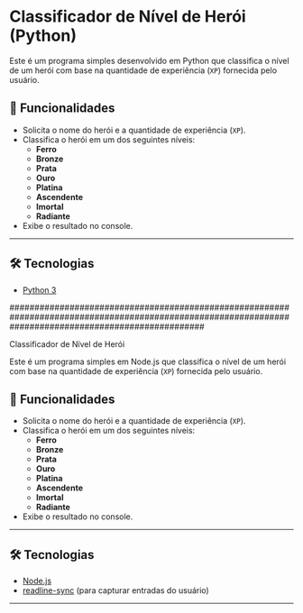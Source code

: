 # Classificador de Nível de Herói (Python)

Este é um programa simples desenvolvido em Python que classifica o nível de um herói com base na quantidade de experiência (`XP`) fornecida pelo usuário.

## 🚀 Funcionalidades

- Solicita o nome do herói e a quantidade de experiência (`XP`).
- Classifica o herói em um dos seguintes níveis:
  - **Ferro**
  - **Bronze**
  - **Prata**
  - **Ouro**
  - **Platina**
  - **Ascendente**
  - **Imortal**
  - **Radiante**
- Exibe o resultado no console.

---

## 🛠️ Tecnologias

- [Python 3](https://www.python.org/)




####################################################################################################################################################### 



Classificador de Nível de Herói

Este é um programa simples em Node.js que classifica o nível de um herói com base na quantidade de experiência (`XP`) fornecida pelo usuário.

## 🚀 Funcionalidades

- Solicita o nome do herói e a quantidade de experiência (`XP`).
- Classifica o herói em um dos seguintes níveis:
  - **Ferro**
  - **Bronze**
  - **Prata**
  - **Ouro**
  - **Platina**
  - **Ascendente**
  - **Imortal**
  - **Radiante**
- Exibe o resultado no console.

---

## 🛠️ Tecnologias

- [Node.js](https://nodejs.org/)
- [readline-sync](https://www.npmjs.com/package/readline-sync) (para capturar entradas do usuário)

---
